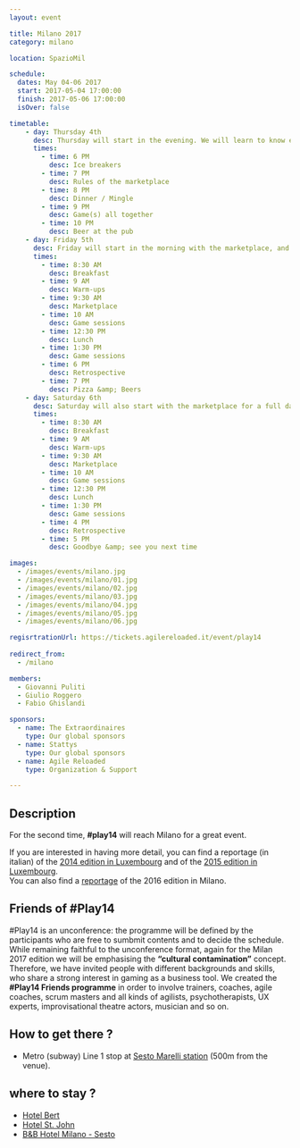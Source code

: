 ```yaml
---
layout: event

title: Milano 2017
category: milano

location: SpazioMil

schedule:
  dates: May 04-06 2017
  start: 2017-05-04 17:00:00
  finish: 2017-05-06 17:00:00
  isOver: false

timetable:
    - day: Thursday 4th
      desc: Thursday will start in the evening. We will learn to know each other and share a nice dinner all together.
      times:
        - time: 6 PM
          desc: Ice breakers
        - time: 7 PM
          desc: Rules of the marketplace
        - time: 8 PM
          desc: Dinner / Mingle
        - time: 9 PM
          desc: Game(s) all together
        - time: 10 PM
          desc: Beer at the pub
    - day: Friday 5th
      desc: Friday will start in the morning with the marketplace, and then we will play games all day long.
      times:
        - time: 8:30 AM
          desc: Breakfast
        - time: 9 AM
          desc: Warm-ups
        - time: 9:30 AM
          desc: Marketplace
        - time: 10 AM
          desc: Game sessions
        - time: 12:30 PM
          desc: Lunch
        - time: 1:30 PM
          desc: Game sessions
        - time: 6 PM
          desc: Retrospective
        - time: 7 PM
          desc: Pizza &amp; Beers
    - day: Saturday 6th
      desc: Saturday will also start with the marketplace for a full day of games. Whoever needs to catch a plane can leave earlier.
      times:
        - time: 8:30 AM
          desc: Breakfast
        - time: 9 AM
          desc: Warm-ups
        - time: 9:30 AM
          desc: Marketplace
        - time: 10 AM
          desc: Game sessions
        - time: 12:30 PM
          desc: Lunch
        - time: 1:30 PM
          desc: Game sessions
        - time: 4 PM
          desc: Retrospective
        - time: 5 PM
          desc: Goodbye &amp; see you next time

images:
  - /images/events/milano.jpg
  - /images/events/milano/01.jpg
  - /images/events/milano/02.jpg
  - /images/events/milano/03.jpg
  - /images/events/milano/04.jpg
  - /images/events/milano/05.jpg
  - /images/events/milano/06.jpg

regisrtrationUrl: https://tickets.agilereloaded.it/event/play14
  
redirect_from:
  - /milano

members:
  - Giovanni Puliti
  - Giulio Roggero
  - Fabio Ghislandi

sponsors:
  - name: The Extraordinaires
    type: Our global sponsors
  - name: Stattys
    type: Our global sponsors
  - name: Agile Reloaded
    type: Organization & Support

---
```


## Description
For the second time, **#play14** will reach Milano for a great event.

If you are interested in having more detail, you can find a reportage (in italian) of the [2014 edition in Luxembourg](http://www.mokabyte.it/2014/04/play14/) 
and of the [2015 edition in Luxembourg](http://www.mokabyte.it/2015/04/play14-2015/).   
You can also find a [reportage](http://www.mokabyte.it/2016/05/play14milano/) of the 2016 edition in Milano.

<div class='two spacing'></div>

## Friends of #Play14
#Play14 is an unconference: the programme will be defined by the participants who are free to sumbmit contents and to decide the schedule.
While remaining faithful to the unconference format, again for the Milan 2017 edition we will be emphasising the **“cultural contamination”** concept. Therefore, we have invited people with different backgrounds and skills, who share a strong interest in gaming as a business tool.
We created the **#Play14 Friends programme** in order to involve trainers, coaches, agile coaches, scrum masters and all kinds of agilists, psychotherapists, UX experts, improvisational theatre actors, musician and so on.


 

## How to get there ?

* <i class='fa fa-subway fa-2x fa-fw'></i>
  Metro (subway) Line 1 stop at [Sesto Marelli station](https://www.google.it/maps/place/Sesto+Marelli/@45.5283826,9.2222941,16z/data=!4m2!3m1!1s0x4786c767a3e194b1:0xfe7e468eccd173f5?shorturl=1) (500m from the venue).

<div class='two spacing'></div>

## where to stay ?

* <i class='fa fa-hotel fa-2x fa-fw'></i>
  [Hotel Bert](https://www.google.it/maps/place/Hotel+Bert/@45.5290543,9.2232798,16z/data=!4m5!3m4!1s0x0000000000000000:0xca6b6b056d322025!8m2!3d45.5286152!4d9.2280774) 
* <i class='fa fa-hotel fa-2x fa-fw'></i>
  [Hotel St. John](https://www.google.it/maps/place/Hotel+St+John/@45.5290543,9.2232798,16z/data=!4m5!3m4!1s0x0000000000000000:0x53b0a3f44d201cbe!8m2!3d45.529835!4d9.2288922) 
* <i class='fa fa-globe fa-2x fa-fw'></i>
  [B&B Hotel Milano - Sesto](https://www.google.it/maps/place/B%26B+Hotel+Milano+Sesto/@45.5289732,9.2238135,16z/data=!4m5!3m4!1s0x0000000000000000:0x6d779e1a4fe1874c!8m2!3d45.5269907!4d9.2294967)
